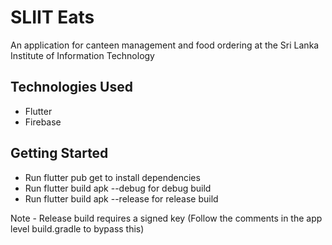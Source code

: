 # SLIIT Eats

An application for canteen management and food ordering at the Sri Lanka Institute of Information Technology

## Technologies Used

- Flutter
- Firebase

## Getting Started

- Run flutter pub get to install dependencies
- Run flutter build apk --debug for debug build
- Run flutter build apk --release for release build

Note - Release build requires a signed key (Follow the comments in the app level build.gradle to bypass this)
